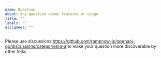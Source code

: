 ```yaml
---
name: Question
about: Any question about features or usage
title: ""
labels: ""
assignees: ""
---
```


Please use discussions https://github.com/rampnow-io/openapi-go/discussions/categories/q-a to make your question more discoverable by other folks.
